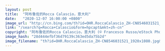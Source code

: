 ```yaml
---
layout: post
title:  "阿布鲁佐的Rocca Calascio，意大利"
date:   "2020-12-07 16:00:00 +0800"
image_url: "http://cn.bing.com/th?id=OHR.RoccaCalascio_ZH-CN8546031521_1920x1080.jpg&rf=LaDigue_1920x1080.jpg&pid=hp"
link: "/search?q=Rocca+Calascio&form=hpcapt&mkt=zh-cn"
copyright: "阿布鲁佐的Rocca Calascio，意大利 (© Francesco Russo/eStock Photo)"
image_hash: "28d444efbf36d79139c363ed5da75b2d"
image_filename: "th?id=OHR.RoccaCalascio_ZH-CN8546031521_1920x1080.jpg&rf=LaDigue_1920x1080.jpg&pid=hp"
---
```

